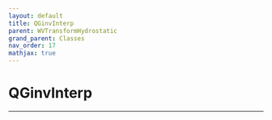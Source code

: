 ```yaml
---
layout: default
title: QGinvInterp
parent: WVTransformHydrostatic
grand_parent: Classes
nav_order: 17
mathjax: true
---
```


#  QGinvInterp




---

